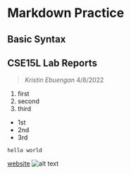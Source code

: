 # Markdown Practice

## Basic Syntax
**CSE15L Lab Reports**
---
>*Kristin Ebuengan*
> 4/8/2022

1. first
2. second
3. third

- 1st
- 2nd
- 3rd

`hello world`

[website](https://kristinebu.github.io/cse15l-lab-reports/)
![alt text](https://external-content.duckduckgo.com/iu/?u=https%3A%2F%2Fopensanctuary.org%2Fwp-content%2Fuploads%2F2018%2F08%2FOpen-Sanctuary-Project-Goose-Health-Exam.jpg&f=1&nofb=1)
